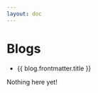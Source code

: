 ```yaml
---
layout: doc
---
```


<script setup>
  import {data as blogs} from './blogs/blog.data';
  import { withBase } from 'vitepress';
</script>

# Blogs

<ul v-if="blogs.length > 0">
  <li v-for="blog of blogs">
    <a :href="withBase(blog.url)">{{ blog.frontmatter.title }}</a>
  </li>
</ul>
<p v-else>
  Nothing here yet!
</p>
